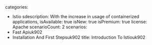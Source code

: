 categories:
  - Istio
sdescription:
  With the increase in usage of containerized applications,
isAvailable: true
isNew: true
isPremium: true
license: Apache
scenarioCount: 2
scenarios:
  - Fast Apiuk902
  - Installation And First Stepsuk902
title: Introduction To Istiouk902
